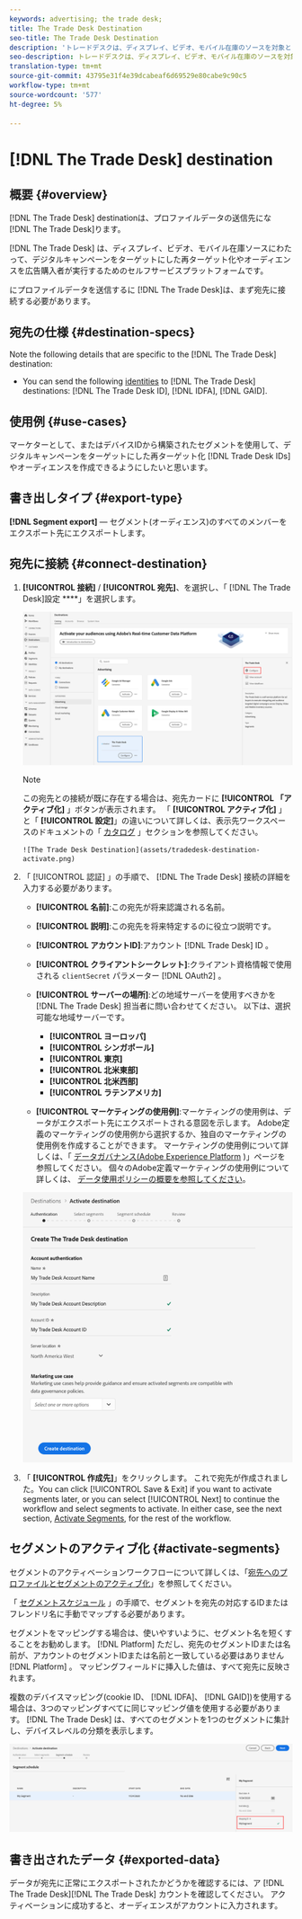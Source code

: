 ```yaml
---
keywords: advertising; the trade desk;
title: The Trade Desk Destination
seo-title: The Trade Desk Destination
description: 'トレードデスクは、ディスプレイ、ビデオ、モバイル在庫のソースを対象としたデジタルキャンペーンのリターゲティングとオーディエンスを、広告購入者が実行するセルフサービスプラットフォームです。 '
seo-description: トレードデスクは、ディスプレイ、ビデオ、モバイル在庫のソースを対象としたデジタルキャンペーンのリターゲティングとオーディエンスを、広告購入者が実行するセルフサービスプラットフォームです。
translation-type: tm+mt
source-git-commit: 43795e31f4e39dcabeaf6d69529e80cabe9c90c5
workflow-type: tm+mt
source-wordcount: '577'
ht-degree: 5%

---
```



# [!DNL The Trade Desk] destination

## 概要 {#overview}

[!DNL The Trade Desk] destinationは、プロファイルデータの送信先にな [!DNL The Trade Desk]ります。

[!DNL The Trade Desk] は、ディスプレイ、ビデオ、モバイル在庫ソースにわたって、デジタルキャンペーンをターゲットにした再ターゲット化やオーディエンスを広告購入者が実行するためのセルフサービスプラットフォームです。

にプロファイルデータを送信するに [!DNL The Trade Desk]は、まず宛先に接続する必要があります。

## 宛先の仕様 {#destination-specs}

Note the following details that are specific to the [!DNL The Trade Desk] destination:

* You can send the following [identities](../../identity-service/namespaces.md) to [!DNL The Trade Desk] destinations: [!DNL The Trade Desk ID], [!DNL IDFA], [!DNL GAID].

## 使用例 {#use-cases}

マーケターとして、またはデバイスIDから構築されたセグメントを使用して、デジタルキャンペーンをターゲットにした再ターゲット化 [!DNL Trade Desk IDs] やオーディエンスを作成できるようにしたいと思います。

## 書き出しタイプ {#export-type}

**[!DNL Segment export]**  — セグメント(オーディエンス)のすべてのメンバーをエクスポート先にエクスポートします。

## 宛先に接続 {#connect-destination}

1. **[!UICONTROL 接続]** / **[!UICONTROL 宛先]**、を選択し、「 [!DNL The Trade Desk]設定 ****」を選択します。

   ![トレードデスクの宛先の設定](assets/tradedesk-destination-configure.png)

   >[!NOTE]
   >
   >この宛先との接続が既に存在する場合は、宛先カードに **[!UICONTROL 「アクティブ化]** 」ボタンが表示されます。 「 **[!UICONTROL アクティブ化]** 」と「 **[!UICONTROL 設定]**」の違いについて詳しくは、表示先ワークスペースのドキュメントの「 [カタログ](../destinations/destinations-workspace.md#catalog) 」セクションを参照してください。

       ![The Trade Desk Destination](assets/tradedesk-destination-activate.png)
   
2. 「 [!UICONTROL 認証] 」の手順で、 [!DNL The Trade Desk] 接続の詳細を入力する必要があります。

   * **[!UICONTROL 名前]**:この宛先が将来認識される名前。
   * **[!UICONTROL 説明]**:この宛先を将来特定するのに役立つ説明です。
   * **[!UICONTROL アカウントID]**:アカウント [!DNL Trade Desk] ID 。
   * **[!UICONTROL クライアントシークレット]**:クライアント資格情報で使用される `clientSecret` パラメーター [!DNL OAuth2] 。
   * **[!UICONTROL サーバーの場所]**:どの地域サーバーを使用すべきかを [!DNL The Trade Desk] 担当者に問い合わせてください。 以下は、選択可能な地域サーバーです。

      * **[!UICONTROL ヨーロッパ]**
      * **[!UICONTROL シンガポール]**
      * **[!UICONTROL 東京]**
      * **[!UICONTROL 北米東部]**
      * **[!UICONTROL 北米西部]**
      * **[!UICONTROL ラテンアメリカ]**
   * **[!UICONTROL マーケティングの使用例]**:マーケティングの使用例は、データがエクスポート先にエクスポートされる意図を示します。 Adobe定義のマーケティングの使用例から選択するか、独自のマーケティングの使用例を作成することができます。 マーケティングの使用例について詳しくは、「 [データガバナンス(Adobe Experience Platform](../privacy/data-governance-overview.md#destinations) )」ページを参照してください。 個々のAdobe定義マーケティングの使用例について詳しくは、 [データ使用ポリシーの概要を参照してください](../../data-governance/policies/overview.md#core-actions)。

   ![トレードデスクの認証手順](assets/tradedesk-destination-authentication.png)

3. 「 **[!UICONTROL 作成先]**」をクリックします。 これで宛先が作成されました。You can click [!UICONTROL Save &amp; Exit] if you want to activate segments later, or you can select [!UICONTROL Next] to continue the workflow and select segments to activate. In either case, see the next section, [Activate Segments](#activate-segments), for the rest of the workflow.

## セグメントのアクティブ化 {#activate-segments}

セグメントのアクティベーションワークフローについて詳しくは、「[宛先へのプロファイルとセグメントのアクティブ化](activate-destinations.md#select-attributes)」を参照してください。

「 [セグメントスケジュール](activate-destinations.md#segment-schedule) 」の手順で、セグメントを宛先の対応するIDまたはフレンドリ名に手動でマップする必要があります。

セグメントをマッピングする場合は、使いやすいように、セグメント名を短くすることをお勧めします。 [!DNL Platform] ただし、宛先のセグメントIDまたは名前が、アカウントのセグメントIDまたは名前と一致している必要はありません [!DNL Platform] 。 マッピングフィールドに挿入した値は、すべて宛先に反映されます。

複数のデバイスマッピング(cookie ID、 [!DNL IDFA]、 [!DNL GAID])を使用する場合は、3つのマッピングすべてに同じマッピング値を使用する必要があります。 [!DNL The Trade Desk] は、すべてのセグメントを1つのセグメントに集計し、デバイスレベルの分類を表示します。

![セグメントマッピングID](assets/segment-mapping-id.png)


## 書き出されたデータ {#exported-data}

データが宛先に正常にエクスポートされたかどうかを確認するには、ア [!DNL The Trade Desk][!DNL The Trade Desk] カウントを確認してください。 アクティベーションに成功すると、オーディエンスがアカウントに入力されます。
